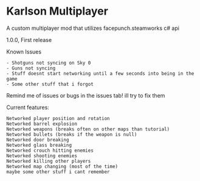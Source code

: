 # Karlson Multiplayer

A custom multiplayer mod that utilizes facepunch.steamworks c# api

1.0.0, First release

Known Issues
```
- Shotguns not syncing on Sky 0
- Guns not syncing
- Stuff doesnt start networking until a few seconds into being in the game
- Some other stuff that i forgot
```

Remind me of issues or bugs in the issues tab! ill try to fix them

Current features:

```
Networked player position and rotation
Networked barrel explosion
Networked weapons (breaks often on other maps than tutorial)
Networked bullets (breaks if the weapon is null)
Networked door breaking
Networked glass breaking
Networked crouch hitting enemies
Networked shooting enemies
Networked killing other players
Networked map changing (most of the time)
maybe some other stuff i cant remember
```
